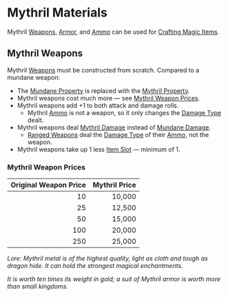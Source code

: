 # Mythril Materials

Mythril [Weapons](../Weapons/Weapons.md), [Armor](../Armor/Armor.md), and [Ammo](../Weapon%20Properties/Ammo%20Property.md) can be used for [Crafting Magic Items](../../Magic/Crafting/Crafting%20Magic%20Items.md).

## Mythril Weapons

Mythril [Weapons](../Weapons/Weapons.md) must be constructed from scratch. Compared to a mundane weapon:

- The [Mundane Property](Mundane%20Property.md) is replaced with the [Mythril Property](Mythril%20Property.md).
- Mythril weapons cost much more — see [Mythril Weapon Prices](Mythril%20Property.md#Mythril%20Weapon%20Prices).
- Mythril weapons add +1 to both attack and damage rolls.
	- Mythril [Ammo](../Weapon%20Properties/Ammo%20Property.md) is not a weapon, so it only changes the [Damage Type](../../Game%20Procedures/Combat/Damage%20Types/{Damage%20Types}.md) dealt.
- Mythril weapons deal [Mythril Damage](../../Game%20Procedures/Combat/Damage%20Types/Mythril%20Damage.md) instead of [Mundane Damage](../../Game%20Procedures/Combat/Damage%20Types/Mundane%20Damage.md).
	- [Ranged Weapons](../Weapons/Weapons.md#Ranged%20Weapons) deal the [Damage Type](../../Game%20Procedures/Combat/Damage%20Types/{Damage%20Types}.md) of their [Ammo](../Weapon%20Properties/Ammo%20Property.md), not the weapon.
- Mythril weapons take up 1 less [Item Slot](../Item%20Slot.md) — minimum of 1.

### Mythril Weapon Prices

| Original Weapon Price | Mythril Price |
| --------------------: | ------------: |
|                    10 |        10,000 |
|                    25 |        12,500 |
|                    50 |        15,000 |
|                   100 |        20,000 |
|                   250 |        25,000 |

*Lore:*
*Mythril metal is of the highest quality, light as cloth and tough as dragon hide. It can hold the strongest magical enchantments.*

*It is worth ten times its weight in gold; a suit of Mythril armor is worth more than small kingdoms.*

